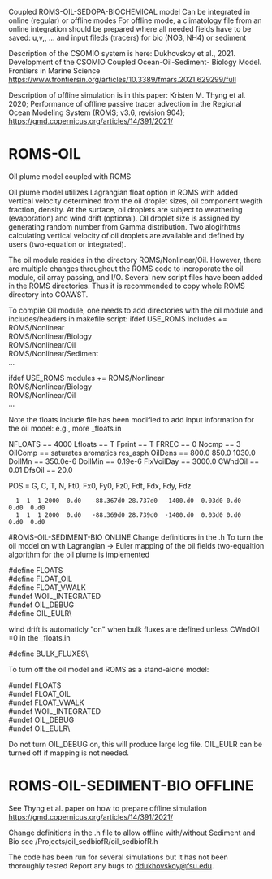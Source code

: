 Coupled ROMS-OIL-SEDOPA-BIOCHEMICAL model 
Can be integrated in online (regular) or offline modes
For offline mode, a climatology file from an online integration should be prepared
where all needed fields have to be saved: u,v,, ... and input fileds (tracers) 
for bio (NO3, NH4)  or sediment

Description of the CSOMIO system is here:
Dukhovskoy et al., 2021. Development of the CSOMIO Coupled Ocean-Oil-Sediment- Biology Model.
Frontiers in Marine Science
https://www.frontiersin.org/articles/10.3389/fmars.2021.629299/full

Description of offline simulation is in this paper:
Kristen M. Thyng et al. 2020; Performance of offline passive tracer advection 
in the Regional Ocean Modeling System (ROMS; v3.6, revision 904);
https://gmd.copernicus.org/articles/14/391/2021/
 
# ROMS-OIL
Oil plume model coupled with ROMS

Oil plume model utilizes Lagrangian float option in ROMS with added vertical velocity determined from the oil droplet sizes, oil component wegith fraction, density. At the surface, oil droplets are subject to weathering (evaporation) and wind drift (optional). Oil droplet size is assigned by generating random number from Gamma distribution. Two alogirhtms calculating vertical velocity of oil droplets are available and defined by users (two-equation or integrated). 

The oil module resides in the directory ROMS/Nonlinear/Oil. However, there are multiple changes throughout the ROMS code to incroporate the oil module, oil array passing, and I/O. Several new script files have been added in the ROMS directories. Thus it is recommended to copy whole ROMS directory into COAWST. 

To compile Oil module, one needs to add directories with the oil module and includes/headers in makefile script:
ifdef USE_ROMS
 includes +=	ROMS/Nonlinear \
		ROMS/Nonlinear/Biology \
		ROMS/Nonlinear/Oil \
		ROMS/Nonlinear/Sediment \
...


ifdef USE_ROMS
 modules  +=	ROMS/Nonlinear \
		ROMS/Nonlinear/Biology \
		ROMS/Nonlinear/Oil \
...

Note the floats include file has been modified to add input information for the oil model:
e.g., more <expt>_floats.in

NFLOATS == 4000
Lfloats == T
Fprint == T
FRREC == 0
Nocmp == 3
OilComp == saturates aromatics res_asph
OilDens == 800.0 850.0 1030.0
DoilMn == 350.0e-6
DoilMin == 0.19e-6
FlxVoilDay == 3000.0
CWndOil == 0.01
DfsOil == 20.0

POS = G, C, T,   N,     Ft0,    Fx0,      Fy0,     Fz0,    Fdt,   Fdx,   Fdy,   Fdz

      1  1  1 2000  0.d0   -88.367d0 28.737d0  -1400.d0  0.03d0 0.d0   0.d0  0.d0
      1  1  1 2000  0.d0   -88.369d0 28.739d0  -1400.d0  0.03d0 0.d0   0.d0  0.d0


#ROMS-OIL-SEDIMENT-BIO ONLINE
Change definitions in the <expt>.h
To turn the oil model on with Lagrangian -> Euler mapping of the oil fields
two-equaltion algorithm for the oil plume is implemented

#define FLOATS\
#define FLOAT_OIL\
#define FLOAT_VWALK\
#undef WOIL_INTEGRATED\
#undef OIL_DEBUG\
#define OIL_EULR\
  
wind drift is automaticly "on" when bulk fluxes are defined unless CWndOil =0 in the <expt>_floats.in

#define  BULK_FLUXES\
  
To turn off the oil model and ROMS as a stand-alone model:

#undef FLOATS\
#undef FLOAT_OIL\
#undef FLOAT_VWALK\
#undef WOIL_INTEGRATED\
#undef OIL_DEBUG\
#undef OIL_EULR\

Do not turn OIL_DEBUG on, this will produce large log file. OIL_EULR can be turned off if mapping is not needed. 


# ROMS-OIL-SEDIMENT-BIO OFFLINE
See Thyng et al. paper on how to prepare offline simulation
https://gmd.copernicus.org/articles/14/391/2021/

Change definitions in the <expt>.h file to allow offline with/without Sediment and Bio
see /Projects/oil_sedbiofR/oil_sedbiofR.h

The code has been run for several simulations but it has not been thoroughly tested
Report any bugs to ddukhovskoy@fsu.edu. 


